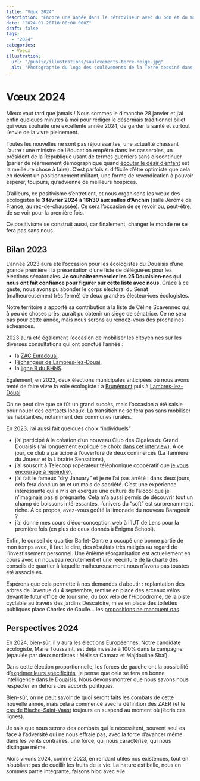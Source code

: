 ```yaml
---
title: "Vœux 2024"
description: "Encore une année dans le rétroviseur avec du bon et du moins bon, mais toujours l’envie de mieux faire."
date: "2024-01-28T18:00:00.000Z"
draft: false
tags:
  - "2024"
categories:
  - Voeux
illustration:
  url: "/public/illustrations/soulevements-terre-neige.jpg"
  alt: "Photographie du logo des soulèvements de la Terre dessiné dans la neige."
---
```


# Vœux 2024

Mieux vaut tard que jamais ! Nous sommes le dimanche 28 janvier et j’ai enfin quelques minutes à moi pour rédiger le désormais traditionnel billet qui vous souhaite une excellente année 2024, de garder la santé et surtout l’envie de la vivre pleinement.

Toutes les nouvelles ne sont pas réjouissantes, une actualité chassant l’autre : une ministre de l’éducation empêtré dans les casseroles, un président de la République usant de termes guerriers sans discontinuer (parler de réarmement démographique quand [écouter le désir d’enfant](./pour-une-politique-demographique-ecologique-en-france) est la meilleure chose à faire). C’est parfois si difficile d’être optimiste que cela en devient un positionnement militant, une forme de revendication à pouvoir espérer, toujours, qu’advienne de meilleurs hospices.

D’ailleurs, ce positivisme s’entretient, et nous organisons les vœux des écologistes le **3 février 2024 à 16h30 aux salles d’Anchin** (salle Jérôme de France, au rez-de-chaussée). Ce sera l’occasion de se revoir ou, peut-être, de se voir pour la première fois.

Ce positivisme se construit aussi, car finalement, changer le monde ne se fera pas sans nous.

## Bilan 2023

L’année 2023 aura été l’occasion pour les écologistes du Douaisis d’une grande première : la présentation d’une liste de délégué·es pour les élections sénatoriales. **Je souhaite remercier les 25 Douaisien·nes qui nous ont fait confiance pour figurer sur cette liste avec nous**. Grâce à ce geste, nous avons pu abonder le corps électoral du Sénat (malheureusement très fermé) de deux grand·es électeur·ices écologistes.

Notre territoire a apporté sa contribution à la liste de Céline Scavennec qui, à peu de choses près, aurait pu obtenir un siège de sénatrice. Ce ne sera pas pour cette année, mais nous serons au rendez-vous des prochaines échéances.

2023 aura été également l’occasion de mobiliser les citoyen·nes sur les diverses consultations qui ont ponctué l’année :

- la [ZAC Euradouai](./euradouai-contribution-a-l-enquete-publique),
- l’[échangeur de Lambres-lez-Douai](./echangeur-de-lambres-contribution-et-reflexions),
- la [ligne B du BHNS](./ligne-b-du-bhns-et-le-velo).

Également, en 2023, deux élections municipales anticipées où nous avons tenté de faire vivre la voie écologiste : à [Brunémont](./municipales-a-brunemont-des-elections-apolitiques) puis à [Lambres-lez-Douai](./des-elections-municipales-a-lambres-lez-douai-en-2023).

On ne peut dire que ce fût un grand succès, mais l’occasion a été saisie pour nouer des contacts locaux. La transition ne se fera pas sans mobiliser les habitant·es, notamment des communes rurales.

En 2023, j’ai aussi fait quelques choix “individuels” :

- j’ai participé à la création d’un nouveau Club des Cigales du Grand Douaisis (j’ai longuement expliqué ce choix [dans cet interview](https://www.cigales-hautsdefrance.org/actualite-reseau/actus-des-entreprises-accompagnees/18-actualite-reseau/portraits-de-cigaliers/548-portrait-de-cigalier-es-nicolas-froidure)). À ce jour, ce club a participé à l’ouverture de deux commerces (La Tannière du Joueur et la Librairie Sensations),
- j’ai souscrit à Telecoop (opérateur téléphonique coopératif que [je vous encourage à rejoindre](https://souscription.telecoop.fr/?cr=HHYHNA3VG)),
- j’ai fait le fameux “dry January” et je ne l’ai pas arrêté : dans deux jours, cela fera donc un an et un mois de sobriété. C’est une expérience intéressante qui a mis en exergue une culture de l’alcool que je n’imaginais pas si prégnante. Cela m’a aussi permis de découvrir tout un champ de boissons intéressantes, l’univers du “soft” est surprenamment riche. À ce propos, avez-vous goûté la limonade du nouveau Baragouin ?
- j’ai donné mes cours d’éco-conception web à l’IUT de Lens pour la première fois (en plus de ceux donnés à Enigma School).

Enfin, le conseil de quartier Barlet-Centre a occupé une bonne partie de mon temps avec, il faut le dire, des résultats très mitigés au regard de l’investissement personnel. Une énième réorganisation est actuellement en cours avec un nouveau recrutement et une réécriture de la charte des conseils de quartier à laquelle malheureusement nous n’avons pas toustes été associé·es.

Espérons que cela permette à nos demandes d’aboutir : replantation des arbres de l’avenue du 4 septembre, remise en place des arceaux vélos devant le futur office de tourisme, du box vélo de l’Hippodrome, de la piste cyclable au travers des jardins Descatoire, mise en place des toilettes publiques place Charles de Gaulle… les [propositions ne manquent pas](./conseil-de-quartier-bilan-a-mi-parcours).

## Perspectives 2024

En 2024, bien-sûr, il y aura les élections Européennes. Notre candidate écologiste, Marie Toussaint, est déjà investie à 100% dans la campagne (épaulée par deux nordistes : Mélissa Camara et Majdouline Sbaï).

Dans cette élection proportionnelle, les forces de gauche ont la possibilité d’[exprimer leurs spécificités](./quel-avenir-pour-la-nupes-a-douai#les-europeennes-2024-pour-etalon), je pense que cela se fera en bonne intelligence dans le Douaisis. Nous devons montrer que nous savons nous respecter en dehors des accords politiques.

Bien-sûr, on ne peut savoir de quoi seront faits les combats de cette nouvelle année, mais cela a commencé avec la définition des ZAER (et le [cas de Biache-Saint-Vaast](./zaer-5000-arbres-menaces-a-biache-saint-vaast) toujours en suspend au moment où j’écris ces lignes).

Je sais que nous serons des combats qui le nécessitent, souvent seul·es face à l’adversité qui ne nous effraie pas, avec la force d’avancer même dans les vents contraires, une force, qui nous caractérise, qui nous distingue même.

Alors vivons 2024, comme 2023, en rendant utiles nos existences, tout en n’oubliant pas de cueillir les fruits de la vie. La nature est belle, nous en sommes partie intégrante, faisons bloc avec elle.
